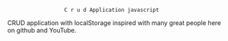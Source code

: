                       C r u d Application javascript
CRUD application with localStorage inspired with many great people here on github and YouTube.


